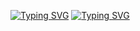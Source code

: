 [![Typing SVG](https://readme-typing-svg.herokuapp.com?font=Exo+2&size=24&duration=4000&pause=1000&center=true&vCenter=true&width=435&lines=Welcome+to+my+profile)](https://git.io/typing-svg)
[![Typing SVG](https://readme-typing-svg.herokuapp.com?font=Exo+2&size=24&duration=4000&pause=1000&color=40DF1E&center=true&vCenter=true&width=435&lines=It's+me+Alemam;Always+learning+new+things)](https://git.io/typing-svg)
